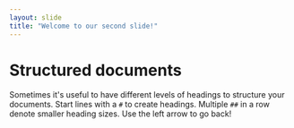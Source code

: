 ```yaml
---
layout: slide
title: "Welcome to our second slide!"
---
```

# Structured documents

Sometimes it's useful to have different levels of headings to structure your documents. Start lines with a `#` to create headings. Multiple `##` in a row denote smaller heading sizes.
Use the left arrow to go back!
